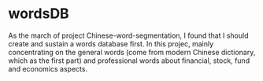 # wordsDB
As the march of project Chinese-word-segmentation, I found that I should create and sustain a words database first. In this projec, mainly concentrating on the general words (come from modern Chinese dictionary, which as the first part) and professional words about financial, stock, fund and economics aspects.
